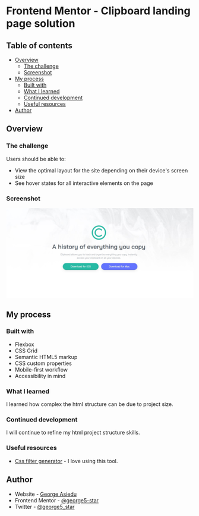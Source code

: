 # Frontend Mentor - Clipboard landing page solution

## Table of contents

- [Overview](#overview)
  - [The challenge](#the-challenge)
  - [Screenshot](#screenshot)
- [My process](#my-process)
  - [Built with](#built-with)
  - [What I learned](#what-i-learned)
  - [Continued development](#continued-development)
  - [Useful resources](#useful-resources)
- [Author](#author)

## Overview

### The challenge

Users should be able to:

- View the optimal layout for the site depending on their device's screen size
- See hover states for all interactive elements on the page

### Screenshot

![Project Screenshot](./src/images/project-screenshot.jpg)

## My process

### Built with

- Flexbox
- CSS Grid
- Semantic HTML5 markup
- CSS custom properties
- Mobile-first workflow
- Accessibility in mind

### What I learned

I learned how complex the html structure can be due to project size.

### Continued development

I will continue to refine my html project structure skills.

### Useful resources

- [Css filter generator](https://angel-rs.github.io/css-color-filter-generator/) - I love using this tool.

## Author

- Website - [George Asiedu](https://www.georgeasiedu.tech)
- Frontend Mentor - [@george5-star](https://www.frontendmentor.io/profile/george5-star)
- Twitter - [@george5_star](https://www.twitter.com/george5_star)
